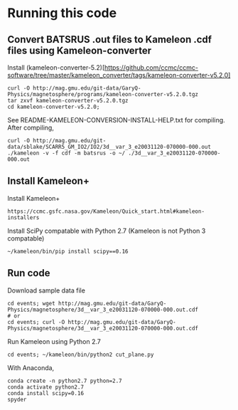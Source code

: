 # Running this code

## Convert BATSRUS .out files to Kameleon .cdf files using Kameleon-converter

Install (kameleon-converter-5.2)[https://github.com/ccmc/ccmc-software/tree/master/kameleon_converter/tags/kameleon-converter-v5.2.0]

```
curl -O http://mag.gmu.edu/git-data/GaryQ-Physics/magnetosphere/programs/kameleon-converter-v5.2.0.tgz
tar zxvf kameleon-converter-v5.2.0.tgz
cd kameleon-converter-v5.2.0;
```
See README-KAMELEON-CONVERSION-INSTALL-HELP.txt for compiling. After compiling,

```
curl -O http://mag.gmu.edu/git-data/sblake/SCARR5_GM_IO2/IO2/3d__var_3_e20031120-070000-000.out
./kameleon -v -f cdf -m batsrus -o ~/ ./3d__var_3_e20031120-070000-000.out
```

## Install Kameleon+

Install Kameleon+

```
https://ccmc.gsfc.nasa.gov/Kameleon/Quick_start.html#kameleon-installers
```

Install SciPy compatable with Python 2.7 (Kameleon is not Python 3 compatable)

```
~/kameleon/bin/pip install scipy==0.16
```

## Run code

Download sample data file

```
cd events; wget http://mag.gmu.edu/git-data/GaryQ-Physics/magnetosphere/3d__var_3_e20031120-070000-000.out.cdf
# or
cd events; curl -O http://mag.gmu.edu/git-data/GaryQ-Physics/magnetosphere/3d__var_3_e20031120-070000-000.out.cdf
```

Run Kameleon using Python 2.7

```
cd events; ~/kameleon/bin/python2 cut_plane.py
```

With Anaconda,

```
conda create -n python2.7 python=2.7
conda activate python2.7
conda install scipy=0.16
spyder
```
